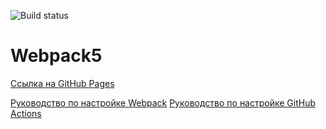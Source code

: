 
![Build status](https://github.com/Maksim1711/ahj-media/actions/workflows/web.yml/badge.svg)
# Webpack5

[Ссылка на GitHub Pages](https://Maksim1711.github.io/ahj-media/)

[Руководство по настройке Webpack](https://webpack.js.org/guides/)
[Руководство по настройке GitHub Actions](https://docs.github.com/en/actions/quickstart)
